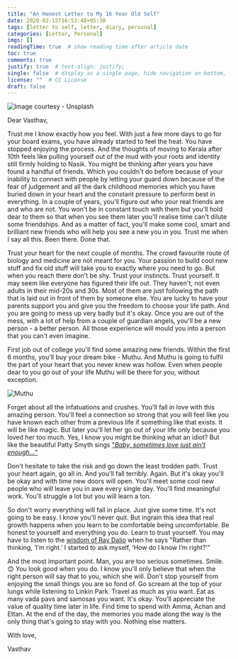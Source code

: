 ```yaml
---
title: "An Honest Letter to My 16 Year Old Self"
date: 2020-02-15T16:53:48+05:30
tags: [letter to self, letter, diary, personal]
categories: [Letter, Personal]
imgs: []
readingTime: true  # show reading time after article date
toc: true
comments: true
justify: true  # text-align: justify;
single: false  # display as a single page, hide navigation on bottom, like as about page.
license: ""  # CC License
draft: false
---
```


![Image courtesy - Unsplash](/letter.jpg) 

Dear Vasthav,

Trust me I know exactly how you feel. With just a few more days to go for your board exams, you have already started to feel the heat. You have stopped enjoying the process. And the thoughts of moving to Kerala after 10th feels like pulling yourself out of the mud with your roots and identity still firmly holding to Nasik. You might be thinking after years you have found a handful of friends. Which you couldn't do before because of your inability to connect with people by letting your guard down because of the fear of judgement and all the dark childhood memories which you have buried down in your heart and the constant pressure to perform best in everything. In a couple of years, you'll figure out who your real friends are and who are not. You won't be in constant touch with them but you'll hold dear to them so that when you see them later you'll realise time can't dilute some friendships. And as a matter of fact, you'll make some cool, smart and brilliant new friends who will help you see a new you in you. Trust me when I say all this. Been there. Done that.

Trust your heart for the next couple of months. The crowd favourite route of biology and medicine are not meant for you. Your passion to build cool new stuff and fix old stuff will take you to exactly where you need to go. But when you reach there don't be shy. Trust your instincts. Trust yourself. It may seem like everyone has figured their life out. They haven't, not even adults in their mid-20s and 30s. Most of them are just following the path that is laid out in front of them by someone else. You are lucky to have your parents support you and give you the freedom to choose your life path. And you are going to mess up very badly but it's okay. Once you are out of the mess, with a lot of help from a couple of guardian angels, you'll be a new person - a better person. All those experience will mould you into a person that you can't even imagine.

First job out of college you'll find some amazing new friends. Within the first 6 months, you'll buy your dream bike - Muthu. And Muthu is going to fulfil the part of your heart that you never knew was hollow. Even when people dear to you go out of your life Muthu will be there for you, without exception.

![Muthu](/muthu.JPG)

Forget about all the infatuations and crushes. You'll fall in love with this amazing person. You'll feel a connection so strong that you will feel like you have known each other from a previous life if something like that exists. It will be like magic. But later you'll let her go out of your life only because you loved her too much. Yes, I know you might be thinking what an idiot? But like the beautiful Patty Smyth sings ["_Baby, sometimes love just ain't enough..._"](https://www.youtube.com/watch?v=qdzbjUWu2VU)

Don't hesitate to take the risk and go down the least trodden path. Trust your heart again, go all in. And you'll fall terribly. Again. But it's okay you'll be okay and with time new doors will open. You'll meet some cool new people who will leave you in awe every single day. You'll find meaningful work. You'll struggle a lot but you will learn a ton. 

So don't worry everything will fall in place. Just give some time. It's not going to be easy. I know you'll never quit. But ingrain this idea that real growth happens when you learn to be comfortable being uncomfortable. Be honest to yourself and everything you do. Learn to trust yourself. You may have to listen to the [wisdom of Ray Dalio](https://amzn.to/37vV4d4) when he says "Rather than thinking, ‘I’m right.’ I started to ask myself, ‘How do I know I’m right?’”

And the most important point. Man, you are too serious sometimes. Smile. :blush: You look good when you do. I know you'll only believe that when the right person will say that to you, which she will. Don't stop yourself from enjoying the small things you are so fond of. Go scream at the top of your lungs while listening to Linkin Park. Travel as much as you want. Eat as many vada pavs and samosas you want. It's okay. You'll appreciate the value of quality time later in life. Find time to spend with Amma, Achan and Ettan. At the end of the day, the memories you made along the way is the only thing that's going to stay with you. Nothing else matters.

With love,

Vasthav